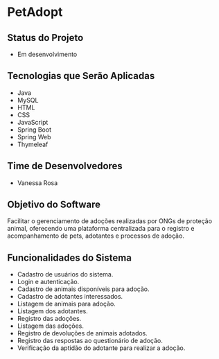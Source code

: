 # PetAdopt

## Status do Projeto
- Em desenvolvimento

## Tecnologias que Serão Aplicadas
- Java
- MySQL
- HTML
- CSS
- JavaScript
- Spring Boot
- Spring Web
- Thymeleaf

## Time de Desenvolvedores
- Vanessa Rosa

## Objetivo do Software
Facilitar o gerenciamento de adoções realizadas por ONGs de proteção animal, oferecendo uma plataforma centralizada para o registro e acompanhamento de pets, adotantes e processos de adoção.

## Funcionalidades do Sistema
- Cadastro de usuários do sistema.
- Login e autenticação.
- Cadastro de animais disponíveis para adoção.
- Cadastro de adotantes interessados.
- Listagem de animais para adoção.
- Listagem dos adotantes.
- Registro das adoções.
- Listagem das adoções.
- Registro de devoluções de animais adotados.
- Registro das respostas ao questionário de adoção.
- Verificação da aptidão do adotante para realizar a adoção.
